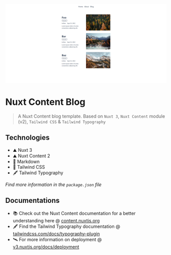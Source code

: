 <picture>
  <source media="(prefers-color-scheme: dark)" srcset="assets/screenshots/blog-screenshot-dark.PNG">
  <img alt="Blog's section preview in light and dark color mode." src="assets/screenshots/blog-screenshot-light.PNG">
</picture>

# Nuxt Content Blog

> A Nuxt Content blog template. Based on `Nuxt 3`, `Nuxt Content` module (v2), `Tailwind CSS` & `Tailwind Typography`

## Technologies

- ⛰️ Nuxt 3
- ⛰️ Nuxt Content 2
- 📝 Markdown
- 🌈 Tailwind CSS
- 🖋️ Tailwind Typography

*Find more information in the `package.json` file*

## Documentations

- 📚 Check out the Nuxt Content documentation for a better understanding here @ [content.nuxtjs.org](https://content.nuxtjs.org/)
- 🖋️ Find the Tailwind Typography documentation @ [tailwindcss.com/docs/typography-plugin](https://tailwindcss.com/docs/typography-plugin)
- 🛰️ For more information on deployment @ [v3.nuxtjs.org/docs/deployment](https://v3.nuxtjs.org/docs/deployment)